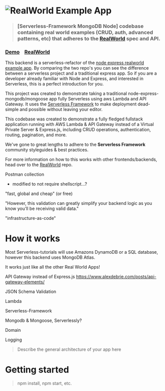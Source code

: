 # ![RealWorld Example App](logo.png)

> ### [Serverless-Framework MongoDB Node] codebase containing real world examples (CRUD, auth, advanced patterns, etc) that adheres to the [RealWorld](https://github.com/gothinkster/realworld) spec and API.


### [Demo](https://github.com/gothinkster/realworld)&nbsp;&nbsp;&nbsp;&nbsp;[RealWorld](https://github.com/gothinkster/realworld)

This backend is a serverless-refactor of the [node express realworld example app](https://github.com/gothinkster/node-express-realworld-example-app). By comparing the two repo's you can see the difference between a serverless project and a traditional express app. So if you are a developer already familiar with Node and Express, and interested in Serverless, this is a perfect introduction for you.

This project was created to demonstrate taking a traditional node-express-mongodb/mongoose app fully Serverless using aws Lambda and API Gateway. It uses the [Serverless Framework](https://serverless.com/) to make deployment dead-simple and possible without leaving your editor.

This codebase was created to demonstrate a fully fledged fullstack application running with AWS Lambda & API Gateway instead of a Virtual Private Server & Express.js, including CRUD operations, authentication, routing, pagination, and more.

We've gone to great lengths to adhere to the **Serverless Framework** community styleguides & best practices.

For more information on how to this works with other frontends/backends, head over to the [RealWorld](https://github.com/gothinkster/realworld) repo.


Postman collection
- modified to not require shellscript...?

"fast, global and cheap" (or free)

"However, this validation can greatly simplify your backend logic as you know you’ll be receiving valid data."

"infrastructure-as-code"

# How it works

Most Serverless-tutorials will use Amazons DynamoDB or a SQL database, however this backend uses MongoDB Atlas. 




It works just like all the other Real World Apps!


API Gateway instead of Express.js
https://www.alexdebrie.com/posts/api-gateway-elements/


JSON Schema Validation

Lambda

Serverless-Framework

Mongodb & Mongoose, Serverlessly?

Domain

Logging


> Describe the general architecture of your app here

# Getting started

> npm install, npm start, etc.

